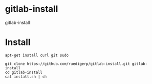 gitlab-install
==============

gitlab-install


Install
=======


    apt-get install curl git sudo

    git clone https://github.com/ruedigerp/gitlab-install.git gitlab-install
    cd gitlab-install 
    cat install.sh | sh





